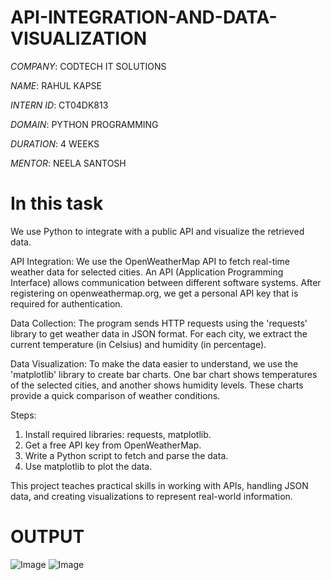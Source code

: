 # API-INTEGRATION-AND-DATA-VISUALIZATION

*COMPANY*: CODTECH IT SOLUTIONS

*NAME*: RAHUL KAPSE

*INTERN ID*: CT04DK813

*DOMAIN*: PYTHON PROGRAMMING

*DURATION*: 4 WEEKS

*MENTOR*: NEELA SANTOSH

# In this task
We use Python to integrate with a public API and visualize the retrieved data.

API Integration:
We use the OpenWeatherMap API to fetch real-time weather data for selected cities. An API (Application
Programming Interface) allows communication between different software systems. After registering on
openweathermap.org, we get a personal API key that is required for authentication.

Data Collection:
The program sends HTTP requests using the 'requests' library to get weather data in JSON format. For each
city, we extract the current temperature (in Celsius) and humidity (in percentage).

Data Visualization:
To make the data easier to understand, we use the 'matplotlib' library to create bar charts. One bar chart
shows temperatures of the selected cities, and another shows humidity levels. These charts provide a quick
comparison of weather conditions.

Steps:
1. Install required libraries: requests, matplotlib.
2. Get a free API key from OpenWeatherMap.
3. Write a Python script to fetch and parse the data.
4. Use matplotlib to plot the data.

This project teaches practical skills in working with APIs, handling JSON data, and creating visualizations to
represent real-world information.

# OUTPUT
![Image](https://github.com/user-attachments/assets/fb00bdd7-b806-45f3-acb0-29eb52cc8876)
![Image](https://github.com/user-attachments/assets/be8b34fb-eb90-437f-b10e-a8b126f56787)
